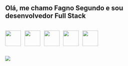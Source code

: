 ## Olá, me chamo Fagno Segundo e sou desenvolvedor Full Stack

<div><br/>
  <img
    src="https://cdn.jsdelivr.net/gh/devicons/devicon/icons/html5/html5-original.svg"
    height="50"
    width="50"
  /> 
  &nbsp;
  <img 
    src="https://cdn.jsdelivr.net/gh/devicons/devicon/icons/css3/css3-original.svg"  
    height="50"
    width="50"
  />    
  &nbsp;
  <img 
    src="https://cdn.jsdelivr.net/gh/devicons/devicon/icons/javascript/javascript-original.svg" 
    height="50"
    width="50"
  />
  &nbsp;
  <img 
    src="https://cdn.jsdelivr.net/gh/devicons/devicon/icons/react/react-original.svg" 
    height="50"
    width="50"
  />
  &nbsp;
  <img 
    src="https://cdn.jsdelivr.net/gh/devicons/devicon/icons/nodejs/nodejs-plain.svg" 
    height="50"
    width="50"
  />      
</div>
          
##
 
<div> 
  <a target="_blank" href="https://www.linkedin.com/in/fagno-sousa-oliveira-segundo/"><img src="https://img.shields.io/badge/-LinkedIn-%230077B5?style=for-the-badge&logo=linkedin&logoColor=white" target="_blank"></a> 
</div>

